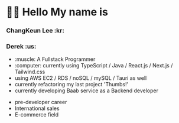 <h1>🤚🏻 Hello My name is </h1>
<h3>ChangKeun Lee :kr: </h3>
<h3>Derek :us: </h3> 

<table>
<ul>
  <li>:muscle: A Fullstack Programmer</li>
  <li>:computer: currently using TypeScript / Java / React.js / Next.js / Tailwind.css</li>
  <li>using AWS EC2 / RDS / noSQL / mySQL / Tauri as well 
  <li>currently refactoring my last project 'Thumbs!' </li>
  <li>currently developing Baab service as a Backend developer</li>
</ul>
<ul>
  <li>pre-developer career</li>
  <li>International sales</li>
  <li>E-commerce field</li>
</ul>
</table>
